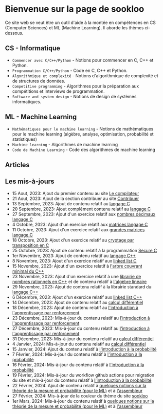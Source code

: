 # Bienvenue sur la page de sookloo

Ce site web se veut être un outil d'aide à la montée en compétences en CS (Computer Sciences) et ML (Machine Learning). Il aborde les thèmes ci-dessous.

## CS - Informatique

* `Commencer avec C/C++/Python` - Notions pour commencer en C, C++ et Python.
* `Programmation C/C++/Python` - Code en C, C++ et Python.
* `Algorithmique et complexité` - Notions d'algorithmique de complexité et de structures de données.
* `Competitive programming` - Algorithmes pour la préparation aux compétitions et interviews de programmation.
* `Software and system design` - Notions de design de systèmes informatiques.

## ML - Machine Learning

* `Mathématiques pour le machine learning` - Notions de mathématiques pour le machine learning (algèbre, analyse, optimisation, probabilité et statistiques)
* `Machine learning` - Algorithmes de machine learning
* `Code de Machine Learning` - Code des algorithmes de machine learning

## Articles

## Les mis-à-jours

* 15 Aout, 2023: Ajout du premier contenu au site [Le compilateur](https://patrice-n.github.io/sookloo/cp/tools/compiler)
* 21 Aout, 2023: Ajout de la section contribuer au site [Contribuer](https://patrice-n.github.io/sookloo/support)
* 13 Septembre, 2023: Ajout de contenu relatif au [langage C](https://patrice-n.github.io/sookloo/cp/programming-lang/c)
* 20 Septembre, 2023: Ajout complément contenu relatif au [langage C](https://patrice-n.github.io/sookloo/cp/programming-lang/c)
* 27 Septembre, 2023: Ajout d'un exercice relatif aux [nombres décimaux langage C](https://patrice-n.github.io/sookloo/cp/programming-lang/action-c/action-c-float)
* 4 Octobre, 2023: Ajout d'un exercice relatif aux [matrices langage C](https://patrice-n.github.io/sookloo/cp/programming-lang/action-c/action-c-matrix)
* 11 Octobre, 2023: Ajout d'un exercice relatif aux [grandes matrices langage C](https://patrice-n.github.io/sookloo/cp/programming-lang/action-c/action-c-big-matrix)
* 18 Octobre, 2023: Ajout d'un exercice relatif au [cryptage par transposition en C](https://patrice-n.github.io/sookloo/cp/programming-lang/action-c/action-c-transposition-ciffer)
* 25 Octobre, 2023: Ajout de contenu relatif à la programmation [Secure C](https://patrice-n.github.io/sookloo/cp/programming-lang/secure-c)
* 1er Novembre, 2023: Ajout de contenu relatif au [langage C++](https://patrice-n.github.io/sookloo/cp/programming-lang/cpp)
* 8 Novembre, 2023: Ajout d'un exercice relatif aux [linked list C](https://patrice-n.github.io/sookloo/cp/programming-lang/action-c/action-c-linked-list)
* 15 Novembre, 2023: Ajout d'un exercice relatif à [l'arbre couvrant minimal du C++](https://patrice-n.github.io/sookloo/cp/programming-lang/action-cpp/action-cpp-mst)
* 23 Novembre, 2023: Ajout d'un exercice relatif à une [librairie de nombres rationnels en C++](https://patrice-n.github.io/sookloo/cp/programming-lang/action-cpp/action-cpp-rational-nb-lib) et de contenu relatif à [l'algèbre linéaire](https://patrice-n.github.io/sookloo/mml/algebra-analysis/al)
* 29 Novembre, 2023: Ajout de contenu relatif à la librairie standard du [langage C++](https://patrice-n.github.io/sookloo/cp/programming-lang/cpp)
* 6 Décembre, 2023: Ajout d'un exercice relatif aux [linked list C++](https://patrice-n.github.io/sookloo/cp/programming-lang/action-cpp/action-cpp-linked-list)
* 14 Décembre, 2023: Ajout de contenu relatif au [calcul différentiel](https://patrice-n.github.io/sookloo/mml/algebra-analysis/diff-calculus)
* 18 Décembre, 2023: Ajout de contenu relatif au [l'introduction à l'apprentissage par renforcement](https://patrice-n.github.io/sookloo/rl/intro-rl)
* 23 Décembre, 2023: Mis-à-jour du contenu relatif au [l'introduction à l'apprentissage par renforcement](https://patrice-n.github.io/sookloo/rl/intro-rl)
* 27 Décembre, 2023: Mis-à-jour du contenu relatif au [l'introduction à l'apprentissage par renforcement](https://patrice-n.github.io/sookloo/rl/intro-rl)
* 31 Décembre, 2023: Mis-à-jour du contenu relatif au [calcul différentiel](https://patrice-n.github.io/sookloo/mml/algebra-analysis/diff-calculus)
* 4 Janvier, 2024: Mis-à-jour du contenu relatif au [calcul différentiel](https://patrice-n.github.io/sookloo/mml/algebra-analysis/diff-calculus)
* 15 Janvier, 2024: Ajout du contenu relatif à [l'introduction à la probabilité](https://patrice-n.github.io/sookloo/mml/probability/intro-proba)
* 7 Février, 2024: Mis-à-jour du contenu relatif à [l'introduction à la probabilité](https://patrice-n.github.io/sookloo/mml/probability/intro-proba)
* 16 Février, 2024: Mis-à-jour du contenu relatif à [l'introduction à la probabilité](https://patrice-n.github.io/sookloo/mml/probability/intro-proba)
* 19 Février, 2024: Mis-à-jour du workflow github actions pour migration du site et mis-à-jour du contenu relatif à [l'introduction à la probabilité](https://patrice-n.github.io/sookloo/mml/probability/intro-proba)
* 22 Février, 2024: Ajout de contenu relatif à [quelques notions sur la théorie de la mesure et probabilité (pour le ML)](https://patrice-n.github.io/sookloo/mml/probability/proba-mes) et à [l'assembleur](https://patrice-n.github.io/sookloo/cp/programming-lang/assembly)
* 27 Février, 2024: Mis-à-jour de la couleur du thème du site [sookloo](https://patrice-n.github.io/sookloo)
* 1er Mars, 2024: Mis-à-jour du contenu relatif à [quelques notions sur la théorie de la mesure et probabilité (pour le ML)](https://patrice-n.github.io/sookloo/mml/probability/proba-mes) et à [l'assembleur](https://patrice-n.github.io/sookloo/cp/programming-lang/assembly)
